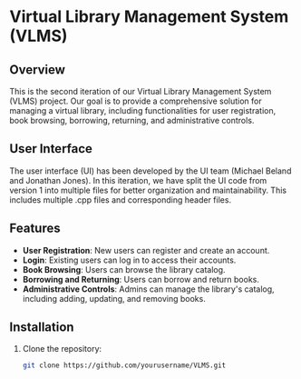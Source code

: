 # Virtual Library Management System (VLMS)

## Overview
This is the second iteration of our Virtual Library Management System (VLMS) project. Our goal is to provide a comprehensive solution for managing a virtual library, including functionalities for user registration, book browsing, borrowing, returning, and administrative controls.

## User Interface
The user interface (UI) has been developed by the UI team (Michael Beland and Jonathan Jones). In this iteration, we have split the UI code from version 1 into multiple files for better organization and maintainability. This includes multiple .cpp files and corresponding header files.

## Features
- **User Registration**: New users can register and create an account.
- **Login**: Existing users can log in to access their accounts.
- **Book Browsing**: Users can browse the library catalog.
- **Borrowing and Returning**: Users can borrow and return books.
- **Administrative Controls**: Admins can manage the library's catalog, including adding, updating, and removing books.

## Installation
1. Clone the repository:
   ```bash
   git clone https://github.com/yourusername/VLMS.git
